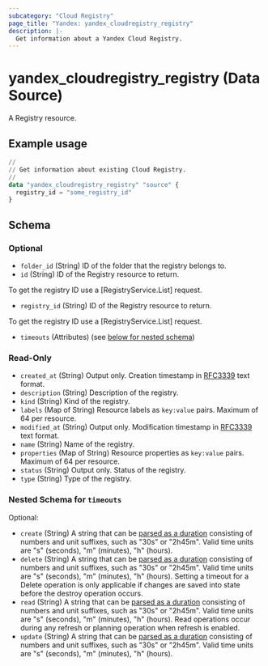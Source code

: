 ```yaml
---
subcategory: "Cloud Registry"
page_title: "Yandex: yandex_cloudregistry_registry"
description: |-
  Get information about a Yandex Cloud Registry.
---
```


# yandex_cloudregistry_registry (Data Source)

A Registry resource.

## Example usage

```terraform
//
// Get information about existing Cloud Registry.
//
data "yandex_cloudregistry_registry" "source" {
  registry_id = "some_registry_id"
}
```

<!-- schema generated by tfplugindocs -->
## Schema

### Optional

- `folder_id` (String) ID of the folder that the registry belongs to.
- `id` (String) ID of the Registry resource to return.

 To get the registry ID use a [RegistryService.List] request.
- `registry_id` (String) ID of the Registry resource to return.

 To get the registry ID use a [RegistryService.List] request.
- `timeouts` (Attributes) (see [below for nested schema](#nestedatt--timeouts))

### Read-Only

- `created_at` (String) Output only. Creation timestamp in [RFC3339](https://www.ietf.org/rfc/rfc3339.txt) text format.
- `description` (String) Description of the registry.
- `kind` (String) Kind of the registry.
- `labels` (Map of String) Resource labels as `key:value` pairs. Maximum of 64 per resource.
- `modified_at` (String) Output only. Modification timestamp in [RFC3339](https://www.ietf.org/rfc/rfc3339.txt) text format.
- `name` (String) Name of the registry.
- `properties` (Map of String) Resource properties as `key:value` pairs. Maximum of 64 per resource.
- `status` (String) Output only. Status of the registry.
- `type` (String) Type of the registry.

<a id="nestedatt--timeouts"></a>
### Nested Schema for `timeouts`

Optional:

- `create` (String) A string that can be [parsed as a duration](https://pkg.go.dev/time#ParseDuration) consisting of numbers and unit suffixes, such as "30s" or "2h45m". Valid time units are "s" (seconds), "m" (minutes), "h" (hours).
- `delete` (String) A string that can be [parsed as a duration](https://pkg.go.dev/time#ParseDuration) consisting of numbers and unit suffixes, such as "30s" or "2h45m". Valid time units are "s" (seconds), "m" (minutes), "h" (hours). Setting a timeout for a Delete operation is only applicable if changes are saved into state before the destroy operation occurs.
- `read` (String) A string that can be [parsed as a duration](https://pkg.go.dev/time#ParseDuration) consisting of numbers and unit suffixes, such as "30s" or "2h45m". Valid time units are "s" (seconds), "m" (minutes), "h" (hours). Read operations occur during any refresh or planning operation when refresh is enabled.
- `update` (String) A string that can be [parsed as a duration](https://pkg.go.dev/time#ParseDuration) consisting of numbers and unit suffixes, such as "30s" or "2h45m". Valid time units are "s" (seconds), "m" (minutes), "h" (hours).

